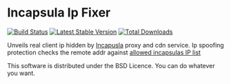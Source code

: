 Incapsula Ip Fixer
==================

[![Build Status](https://travis-ci.org/intval/IncapsulaIpFixer.png?branch=master)](https://travis-ci.org/intval/IncapsulaIpFixer)
[![Latest Stable Version](https://poser.pugx.org/intval/incapsula-ip-fixer/v/stable.png)](https://packagist.org/packages/intvall/incapsula-ip-fixer)
[![Total Downloads](https://poser.pugx.org/intval/incapsula-ip-fixer/downloads.png)](https://packagist.org/packages/intvall/incapsula-ip-fixer)

Unveils real client ip hidden by [Incapusla](http://incapsula.com) proxy and cdn service.
Ip spoofing protection checks the remote addr against [allowed incapsulas IP list](http://support.incapsula.com/hc/en-us/articles/200627570-Restricting-direct-access-to-your-website-Incapsula-s-IP-addresses-)

This software is distributed under the BSD Licence. You can do whatever you want.

